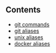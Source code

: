 ## Contents

* [git commands](.git.md)
* [git aliases](.git_aliases)
* [unix aliases](.unix_aliases)
* [docker aliases](.docker_aliases)
